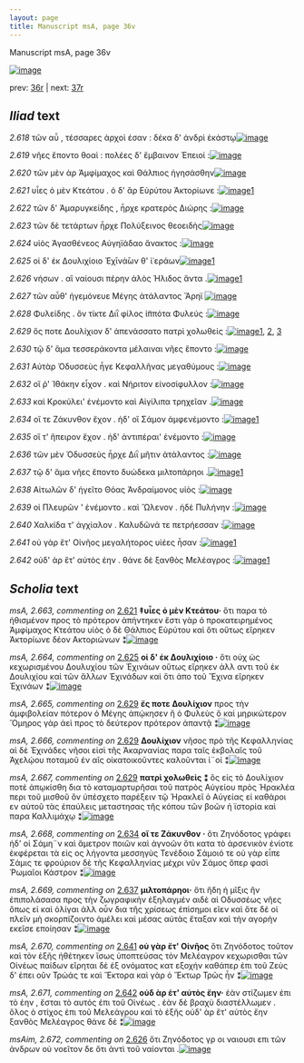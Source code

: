 ```yaml
---
layout: page
title: Manuscript msA, page 36v
---
```


Manuscript msA, page 36v

[![image](http://www.homermultitext.org/iipsrv?OBJ=IIP,1.0&FIF=/project/homer/pyramidal/deepzoom/hmt/vaimg/2017a/VA036VN_0538.tif&WID=100&CVT=JPEG)](http://www.homermultitext.org/ict2/?urn=urn:cite2:hmt:vaimg.2017a:VA036VN_0538)

prev:  [36r](../36r) | next:  [37r](../37r)

## *Iliad* text

*2.618* <a id="2.618"/> τῶν αὖ , τέσσαρες ἀρχοὶ έσαν : δέκα δ' ἀνδρὶ ἑκάστῳ[![image](http://www.homermultitext.org/iipsrv?OBJ=IIP,1.0&FIF=/project/homer/pyramidal/deepzoom/hmt/vaimg/2017a/VA036VN_0538.tif&RGN=0.477,0.2227,0.433,0.0331&WID=1000&CVT=JPEG)](http://www.homermultitext.org/ict2/?urn=urn:cite2:hmt:vaimg.2017a:VA036VN_0538@0.477,0.2227,0.433,0.0331)

*2.619* <a id="2.619"/> νῆες ἕποντο θοαὶ : πολέες δ' ἔμβαινον Ἐπειοί :[![image](http://www.homermultitext.org/iipsrv?OBJ=IIP,1.0&FIF=/project/homer/pyramidal/deepzoom/hmt/vaimg/2017a/VA036VN_0538.tif&RGN=0.477,0.2468,0.433,0.0301&WID=1000&CVT=JPEG)](http://www.homermultitext.org/ict2/?urn=urn:cite2:hmt:vaimg.2017a:VA036VN_0538@0.477,0.2468,0.433,0.0301)

*2.620* <a id="2.620"/> τῶν μὲν ὰρ Ἀμφίμαχος 					καὶ Θάλπιος ἡγησάσθην[![image](http://www.homermultitext.org/iipsrv?OBJ=IIP,1.0&FIF=/project/homer/pyramidal/deepzoom/hmt/vaimg/2017a/VA036VN_0538.tif&RGN=0.477,0.2649,0.433,0.0301&WID=1000&CVT=JPEG)](http://www.homermultitext.org/ict2/?urn=urn:cite2:hmt:vaimg.2017a:VA036VN_0538@0.477,0.2649,0.433,0.0301)

*2.621* <a id="2.621"/> υἷες ὁ μὲν Κτεάτου . ὁ 					δ' ἂρ Εὐρύτου 					Ἀκτορίωνε :[![image](http://www.homermultitext.org/iipsrv?OBJ=IIP,1.0&FIF=/project/homer/pyramidal/deepzoom/hmt/vaimg/2017a/VA036VN_0538.tif&RGN=0.477,0.2844,0.433,0.0301&WID=1000&CVT=JPEG)](http://www.homermultitext.org/ict2/?urn=urn:cite2:hmt:vaimg.2017a:VA036VN_0538@0.477,0.2844,0.433,0.0301)[1](#msA_2.663)

*2.622* <a id="2.622"/> τῶν δ' Ἀμαρυγκείδης , 					ἦρχε κρατερὸς Διώρης :[![image](http://www.homermultitext.org/iipsrv?OBJ=IIP,1.0&FIF=/project/homer/pyramidal/deepzoom/hmt/vaimg/2017a/VA036VN_0538.tif&RGN=0.474,0.3032,0.433,0.0301&WID=1000&CVT=JPEG)](http://www.homermultitext.org/ict2/?urn=urn:cite2:hmt:vaimg.2017a:VA036VN_0538@0.474,0.3032,0.433,0.0301)

*2.623* <a id="2.623"/> τῶν δὲ τετάρτων ἦρχε Πολύξεινος θεοειδὴς[![image](http://www.homermultitext.org/iipsrv?OBJ=IIP,1.0&FIF=/project/homer/pyramidal/deepzoom/hmt/vaimg/2017a/VA036VN_0538.tif&RGN=0.473,0.3213,0.433,0.0301&WID=1000&CVT=JPEG)](http://www.homermultitext.org/ict2/?urn=urn:cite2:hmt:vaimg.2017a:VA036VN_0538@0.473,0.3213,0.433,0.0301)

*2.624* <a id="2.624"/> υἱὸς Ἀγασθένεος 					 Αὐγηϊάδαο ἄνακτος :[![image](http://www.homermultitext.org/iipsrv?OBJ=IIP,1.0&FIF=/project/homer/pyramidal/deepzoom/hmt/vaimg/2017a/VA036VN_0538.tif&RGN=0.473,0.3409,0.433,0.0301&WID=1000&CVT=JPEG)](http://www.homermultitext.org/ict2/?urn=urn:cite2:hmt:vaimg.2017a:VA036VN_0538@0.473,0.3409,0.433,0.0301)

*2.625* <a id="2.625"/> οἱ δ' ἐκ Δουλιχίοιο 					 Ἐχῑνά̄ων θ' ἱ῾εράων[![image](http://www.homermultitext.org/iipsrv?OBJ=IIP,1.0&FIF=/project/homer/pyramidal/deepzoom/hmt/vaimg/2017a/VA036VN_0538.tif&RGN=0.47,0.3574,0.433,0.0301&WID=1000&CVT=JPEG)](http://www.homermultitext.org/ict2/?urn=urn:cite2:hmt:vaimg.2017a:VA036VN_0538@0.47,0.3574,0.433,0.0301)[1](#msA_2.664)

*2.626* <a id="2.626"/> νήσων . αἳ ναίουσι πέρην ἁλὸς Ήλιδος ἄντα .[![image](http://www.homermultitext.org/iipsrv?OBJ=IIP,1.0&FIF=/project/homer/pyramidal/deepzoom/hmt/vaimg/2017a/VA036VN_0538.tif&RGN=0.486,0.3755,0.4,0.0301&WID=1000&CVT=JPEG)](http://www.homermultitext.org/ict2/?urn=urn:cite2:hmt:vaimg.2017a:VA036VN_0538@0.486,0.3755,0.4,0.0301)[1](#msAim_2.672)

*2.627* <a id="2.627"/> τῶν αὖθ' ἡγεμόνευε Μέγης ἀτάλαντος Ἄρηϊ 				[![image](http://www.homermultitext.org/iipsrv?OBJ=IIP,1.0&FIF=/project/homer/pyramidal/deepzoom/hmt/vaimg/2017a/VA036VN_0538.tif&RGN=0.486,0.3973,0.4,0.0301&WID=1000&CVT=JPEG)](http://www.homermultitext.org/ict2/?urn=urn:cite2:hmt:vaimg.2017a:VA036VN_0538@0.486,0.3973,0.4,0.0301)

*2.628* <a id="2.628"/> Φυλείδης . ὃν τίκτε 						 Διῒ φίλος ἱ̈ππότα Φυλεύς :[![image](http://www.homermultitext.org/iipsrv?OBJ=IIP,1.0&FIF=/project/homer/pyramidal/deepzoom/hmt/vaimg/2017a/VA036VN_0538.tif&RGN=0.486,0.4131,0.4,0.0301&WID=1000&CVT=JPEG)](http://www.homermultitext.org/ict2/?urn=urn:cite2:hmt:vaimg.2017a:VA036VN_0538@0.486,0.4131,0.4,0.0301)

*2.629* <a id="2.629"/> ὅς ποτε Δουλίχιον 					δ' ἀπενάσσατο πατρὶ χολωθείς :[![image](http://www.homermultitext.org/iipsrv?OBJ=IIP,1.0&FIF=/project/homer/pyramidal/deepzoom/hmt/vaimg/2017a/VA036VN_0538.tif&RGN=0.495,0.4327,0.4,0.0301&WID=1000&CVT=JPEG)](http://www.homermultitext.org/ict2/?urn=urn:cite2:hmt:vaimg.2017a:VA036VN_0538@0.495,0.4327,0.4,0.0301)[1](#msA_2.666), [2](#msA_2.665), [3](#msA_2.667)

*2.630* <a id="2.630"/> τῷ δ' ἅμα τεσσεράκοντα μέλαιναι νῆες ἕποντο :[![image](http://www.homermultitext.org/iipsrv?OBJ=IIP,1.0&FIF=/project/homer/pyramidal/deepzoom/hmt/vaimg/2017a/VA036VN_0538.tif&RGN=0.49,0.4515,0.4,0.0301&WID=1000&CVT=JPEG)](http://www.homermultitext.org/ict2/?urn=urn:cite2:hmt:vaimg.2017a:VA036VN_0538@0.49,0.4515,0.4,0.0301)

*2.631* <a id="2.631"/> Αὐτὰρ Ὀδυσσεὺς ἦγε 						 Κεφαλλῆνας 					μεγαθύμους :[![image](http://www.homermultitext.org/iipsrv?OBJ=IIP,1.0&FIF=/project/homer/pyramidal/deepzoom/hmt/vaimg/2017a/VA036VN_0538.tif&RGN=0.49,0.471,0.4,0.0301&WID=1000&CVT=JPEG)](http://www.homermultitext.org/ict2/?urn=urn:cite2:hmt:vaimg.2017a:VA036VN_0538@0.49,0.471,0.4,0.0301)

*2.632* <a id="2.632"/> οἵ ῥ' Ἰ̈θάκην 					εἶχον . καὶ Νήριτον 					εἰνοσίφυλλον :[![image](http://www.homermultitext.org/iipsrv?OBJ=IIP,1.0&FIF=/project/homer/pyramidal/deepzoom/hmt/vaimg/2017a/VA036VN_0538.tif&RGN=0.49,0.4891,0.4,0.0301&WID=1000&CVT=JPEG)](http://www.homermultitext.org/ict2/?urn=urn:cite2:hmt:vaimg.2017a:VA036VN_0538@0.49,0.4891,0.4,0.0301)

*2.633* <a id="2.633"/> καὶ Κροκύλει' 					ἐνέμοντο καὶ Αἰγίλιπα 					τρηχεῖαν .[![image](http://www.homermultitext.org/iipsrv?OBJ=IIP,1.0&FIF=/project/homer/pyramidal/deepzoom/hmt/vaimg/2017a/VA036VN_0538.tif&RGN=0.488,0.5071,0.4,0.0301&WID=1000&CVT=JPEG)](http://www.homermultitext.org/ict2/?urn=urn:cite2:hmt:vaimg.2017a:VA036VN_0538@0.488,0.5071,0.4,0.0301)

*2.634* <a id="2.634"/> οἵ τε Ζάκυνθον 					ἔχον . ἠδ' οἳ Σάμον 					ἀμφενέμοντο :[![image](http://www.homermultitext.org/iipsrv?OBJ=IIP,1.0&FIF=/project/homer/pyramidal/deepzoom/hmt/vaimg/2017a/VA036VN_0538.tif&RGN=0.491,0.5275,0.4,0.0301&WID=1000&CVT=JPEG)](http://www.homermultitext.org/ict2/?urn=urn:cite2:hmt:vaimg.2017a:VA036VN_0538@0.491,0.5275,0.4,0.0301)[1](#msA_2.668)

*2.635* <a id="2.635"/> οἵ τ' ἤπειρον ἔχον . ἠδ' ἀντιπέραι' ἐνέμοντο :[![image](http://www.homermultitext.org/iipsrv?OBJ=IIP,1.0&FIF=/project/homer/pyramidal/deepzoom/hmt/vaimg/2017a/VA036VN_0538.tif&RGN=0.491,0.5478,0.4,0.0301&WID=1000&CVT=JPEG)](http://www.homermultitext.org/ict2/?urn=urn:cite2:hmt:vaimg.2017a:VA036VN_0538@0.491,0.5478,0.4,0.0301)

*2.636* <a id="2.636"/> τῶν μὲν Ὀδυσσεὺς ἦρχε 						 Διῒ μῆτιν ἀτάλαντος :[![image](http://www.homermultitext.org/iipsrv?OBJ=IIP,1.0&FIF=/project/homer/pyramidal/deepzoom/hmt/vaimg/2017a/VA036VN_0538.tif&RGN=0.489,0.5651,0.4,0.0301&WID=1000&CVT=JPEG)](http://www.homermultitext.org/ict2/?urn=urn:cite2:hmt:vaimg.2017a:VA036VN_0538@0.489,0.5651,0.4,0.0301)

*2.637* <a id="2.637"/> τῷ δ' ἅμα νῆες ἕποντο δυώδεκα μιλτοπάρηοι .[![image](http://www.homermultitext.org/iipsrv?OBJ=IIP,1.0&FIF=/project/homer/pyramidal/deepzoom/hmt/vaimg/2017a/VA036VN_0538.tif&RGN=0.489,0.5824,0.4,0.0301&WID=1000&CVT=JPEG)](http://www.homermultitext.org/ict2/?urn=urn:cite2:hmt:vaimg.2017a:VA036VN_0538@0.489,0.5824,0.4,0.0301)[1](#msA_2.669)

*2.638* <a id="2.638"/> Αἰτωλῶν δ' ἡγεῖτο 						 Θόας 					 Ἀνδραίμονος υἱὸς :[![image](http://www.homermultitext.org/iipsrv?OBJ=IIP,1.0&FIF=/project/homer/pyramidal/deepzoom/hmt/vaimg/2017a/VA036VN_0538.tif&RGN=0.489,0.5982,0.4,0.0301&WID=1000&CVT=JPEG)](http://www.homermultitext.org/ict2/?urn=urn:cite2:hmt:vaimg.2017a:VA036VN_0538@0.489,0.5982,0.4,0.0301)

*2.639* <a id="2.639"/> οἱ Πλευρῶν ' 					ἐνέμοντο . καὶ Ὤλενον . ἠδὲ 						 Πυλήνην :[![image](http://www.homermultitext.org/iipsrv?OBJ=IIP,1.0&FIF=/project/homer/pyramidal/deepzoom/hmt/vaimg/2017a/VA036VN_0538.tif&RGN=0.498,0.6147,0.4,0.0301&WID=1000&CVT=JPEG)](http://www.homermultitext.org/ict2/?urn=urn:cite2:hmt:vaimg.2017a:VA036VN_0538@0.498,0.6147,0.4,0.0301)

*2.640* <a id="2.640"/> Χαλκίδα τ' 					ἀγχίαλον . Καλυδῶνά τε 					πετρήεσσαν :[![image](http://www.homermultitext.org/iipsrv?OBJ=IIP,1.0&FIF=/project/homer/pyramidal/deepzoom/hmt/vaimg/2017a/VA036VN_0538.tif&RGN=0.497,0.6366,0.4,0.0301&WID=1000&CVT=JPEG)](http://www.homermultitext.org/ict2/?urn=urn:cite2:hmt:vaimg.2017a:VA036VN_0538@0.497,0.6366,0.4,0.0301)

*2.641* <a id="2.641"/> οὐ γὰρ ἔτ' Οἰνῆος 					μεγαλήτορος υἱέες ἦσαν :[![image](http://www.homermultitext.org/iipsrv?OBJ=IIP,1.0&FIF=/project/homer/pyramidal/deepzoom/hmt/vaimg/2017a/VA036VN_0538.tif&RGN=0.485,0.6546,0.4,0.0301&WID=1000&CVT=JPEG)](http://www.homermultitext.org/ict2/?urn=urn:cite2:hmt:vaimg.2017a:VA036VN_0538@0.485,0.6546,0.4,0.0301)[1](#msA_2.670)

*2.642* <a id="2.642"/> οὐδ' ὰρ ἔτ' αὐτὸς έην . θάνε δὲ ξανθὸς Μελέαγρος :[![image](http://www.homermultitext.org/iipsrv?OBJ=IIP,1.0&FIF=/project/homer/pyramidal/deepzoom/hmt/vaimg/2017a/VA036VN_0538.tif&RGN=0.502,0.6719,0.4,0.0301&WID=1000&CVT=JPEG)](http://www.homermultitext.org/ict2/?urn=urn:cite2:hmt:vaimg.2017a:VA036VN_0538@0.502,0.6719,0.4,0.0301)[1](#msA_2.671)

## *Scholia* text

*msA, 2.663, commenting on* [2.621](#2.621)  <a id="msA_2.663"/> **‡υἷες ὁ μὲν Κτεάτου·** ὅτι παρα τὸ ἠθισμένον προς τὸ πρότερον ἀπήντηκεν ἔστι γὰρ ὁ προκατειρημένος Ἀμφίμαχος Κτεάτου υἱὸς ὁ δὲ Θάλπιος Εὐρύτου καὶ ὅτι οὕτως εἴρηκεν Ἀκτορίωνε δέον Ακτοριώνων ⁑[![image](http://www.homermultitext.org/iipsrv?OBJ=IIP,1.0&FIF=/project/homer/pyramidal/deepzoom/hmt/vaimg/2017a/VA036VN_0538.tif&RGN=0.22,0.1086,0.6503,0.0368&WID=1000&CVT=JPEG)](http://www.homermultitext.org/ict2/?urn=urn:cite2:hmt:vaimg.2017a:VA036VN_0538@0.22,0.1086,0.6503,0.0368)

*msA, 2.664, commenting on* [2.625](#2.625)  <a id="msA_2.664"/> **οἱ δ' ἐκ Δουλιχίοιο ·** ὅτι οὐχ ὡς κεχωρισμένου Δουλυχίου τῶν Ἐχινάων οὕτως εἴρηκεν ἀλλ αντι τοῦ ἐκ Δουλιχίου καὶ τῶν ἄλλων Ἐχινάδων καὶ ὅτι ἀπο τοῦ Ἔχινα εἴρηκεν Ἐχινάων ⁑[![image](http://www.homermultitext.org/iipsrv?OBJ=IIP,1.0&FIF=/project/homer/pyramidal/deepzoom/hmt/vaimg/2017a/VA036VN_0538.tif&RGN=0.2343,0.1294,0.636,0.0363&WID=1000&CVT=JPEG)](http://www.homermultitext.org/ict2/?urn=urn:cite2:hmt:vaimg.2017a:VA036VN_0538@0.2343,0.1294,0.636,0.0363)

*msA, 2.665, commenting on* [2.629](#2.629)  <a id="msA_2.665"/> **ἔς ποτε Δουλίχιον** προς τὴν ἀμφιβολείαν πότερον ὁ Μέγης ἀπῴκησεν ἢ ὁ Φυλεὺς ὃ καὶ μηρικώτερον Ὅμηρος γὰρ ἀεὶ προς τὸ δεύτερον πρότερον ἀπαντᾷ ⁑[![image](http://www.homermultitext.org/iipsrv?OBJ=IIP,1.0&FIF=/project/homer/pyramidal/deepzoom/hmt/vaimg/2017a/VA036VN_0538.tif&RGN=0.2323,0.1509,0.644,0.0268&WID=1000&CVT=JPEG)](http://www.homermultitext.org/ict2/?urn=urn:cite2:hmt:vaimg.2017a:VA036VN_0538@0.2323,0.1509,0.644,0.0268)

*msA, 2.666, commenting on* [2.629](#2.629)  <a id="msA_2.666"/> **Δουλίχιον** νῆσος πρὸ τῆς Κεφαλληνίας αἱ δὲ Ἐχινάδες νῆσοι εἰσὶ τῆς Ἀκαρνανίας παρα ταῖς ἐκβολαῖς τοῦ Ἀχελῴου ποταμοῦ ἐν αῖς οἱκατοικοῦντες καλοῦνται ἰ¨οί ⁑[![image](http://www.homermultitext.org/iipsrv?OBJ=IIP,1.0&FIF=/project/homer/pyramidal/deepzoom/hmt/vaimg/2017a/VA036VN_0538.tif&RGN=0.231,0.1625,0.6463,0.0288&WID=1000&CVT=JPEG)](http://www.homermultitext.org/ict2/?urn=urn:cite2:hmt:vaimg.2017a:VA036VN_0538@0.231,0.1625,0.6463,0.0288)

*msA, 2.667, commenting on* [2.629](#2.629)  <a id="msA_2.667"/> **πατρὶ χολωθεὶς ⁑** ὃς εἰς τὸ Δουλίχιον ποτὲ ἀπῳκίσθη δια τὸ καταμαρτυρῆσαι τοῦ πατρὸς Αὐγείου πρὸς Ἡρακλέα περι τοῦ μισθοῦ ὃν ὑπέσχετο παρέξειν τῷ Ἡρακλεῖ ὁ Αὐγείας εἰ καθάροι εν αὐτοῦ τὰς ἐπαύλεις μεταστησας τῆς κόπου τῶν βοῶν ἡ ϊστορία καὶ παρα Καλλιμάχῳ ⁑[![image](http://www.homermultitext.org/iipsrv?OBJ=IIP,1.0&FIF=/project/homer/pyramidal/deepzoom/hmt/vaimg/2017a/VA036VN_0538.tif&RGN=0.2013,0.1877,0.2313,0.0911&WID=1000&CVT=JPEG)](http://www.homermultitext.org/ict2/?urn=urn:cite2:hmt:vaimg.2017a:VA036VN_0538@0.2013,0.1877,0.2313,0.0911)

*msA, 2.668, commenting on* [2.634](#2.634)  <a id="msA_2.668"/> **οἵ τε Ζάκυνθον ·** ὅτι Ζηνόδοτος γράφει ἠδ' οἰ Σάμη¨ν καὶ ἄμετρον ποιῶν καὶ ἀγνοῶν ὅτι κατα τὸ ἀρσενικὸν ἐνίοτε ἐκφέρεται τὰ εἰς ος λήγοντα μεσσηγὺς Τενέδοιο Σάμοιό τε οὐ γὰρ εἶπε Σάμις τε φρούριον δὲ τῆς Κεφαλληνίας μέχρι νῦν Σάμος ὅπερ φασὶ Ῥωμαῖοι Κάστρον ⁑[![image](http://www.homermultitext.org/iipsrv?OBJ=IIP,1.0&FIF=/project/homer/pyramidal/deepzoom/hmt/vaimg/2017a/VA036VN_0538.tif&RGN=0.208,0.2688,0.237,0.0889&WID=1000&CVT=JPEG)](http://www.homermultitext.org/ict2/?urn=urn:cite2:hmt:vaimg.2017a:VA036VN_0538@0.208,0.2688,0.237,0.0889)

*msA, 2.669, commenting on* [2.637](#2.637)  <a id="msA_2.669"/> **μιλτοπάρηοι·** ὅτι ἤδη ἡ μῖξις ἢν ἐπιπολάσασα προς τὴν ζωγραφικὴν ἐξηλαγμέν αιδὲ αἱ Οδυσσέως νῆες ὅπως εἰ καὶ ὁλίγαι ἀλλ οὖν δια τῆς χρίσεως ἐπίσημοι εῖεν καὶ ὅτε δέ οἱ πλεῖν μὴ σκορπίζοιντο ἀμέλει καὶ μέσας αὐτὰς ἔταξαν καὶ τὴν αγορὴν εκεῖσε εποίησαν ⁑[![image](http://www.homermultitext.org/iipsrv?OBJ=IIP,1.0&FIF=/project/homer/pyramidal/deepzoom/hmt/vaimg/2017a/VA036VN_0538.tif&RGN=0.224,0.3532,0.2103,0.0849&WID=1000&CVT=JPEG)](http://www.homermultitext.org/ict2/?urn=urn:cite2:hmt:vaimg.2017a:VA036VN_0538@0.224,0.3532,0.2103,0.0849)

*msA, 2.670, commenting on* [2.641](#2.641)  <a id="msA_2.670"/> **οὐ γὰρ ἔτ' Οἰνῆος** ὅτι Ζηνόδοτος τοῦτον καὶ τὸν ἑξῆς ἠθέτηκεν ἴσως ὑποπτεύσας τὸν Μελέαγρον κεχωρισθαι τῶν Οἰνέως παίδων εἴρηται δὲ ἐξ ονόματος κατ εξοχήν καθάπερ ἐπι τοῦ Ζεὺς δ' ἐπει οῦν Τρώάς τε καὶ Ἕκτορα καὶ γὰρ ὁ Ἕκτωρ Τρῶς ἦν ⁑[![image](http://www.homermultitext.org/iipsrv?OBJ=IIP,1.0&FIF=/project/homer/pyramidal/deepzoom/hmt/vaimg/2017a/VA036VN_0538.tif&RGN=0.2257,0.4348,0.2093,0.0864&WID=1000&CVT=JPEG)](http://www.homermultitext.org/ict2/?urn=urn:cite2:hmt:vaimg.2017a:VA036VN_0538@0.2257,0.4348,0.2093,0.0864)

*msA, 2.671, commenting on* [2.642](#2.642)  <a id="msA_2.671"/> **οὐδ ὰρ έτ' αὐτὸς ἔην·** ἐὰν στίζωμεν ἐπι τὸ έην , ἔσται τὸ αυτός ἐπι τοῦ Οἰνέως . ἐὰν δὲ βραχὺ διαστέλλωμεν . ὅλος ὁ στίχος ἐπι τοῦ Μελεάγρου καὶ τὸ ἑξῆς οὐδ' ὰρ ἔτ' αὐτὸς ἔην ξανθὸς Μελέαγρος θάνε δέ ⁑[![image](http://www.homermultitext.org/iipsrv?OBJ=IIP,1.0&FIF=/project/homer/pyramidal/deepzoom/hmt/vaimg/2017a/VA036VN_0538.tif&RGN=0.232,0.5209,0.2053,0.0816&WID=1000&CVT=JPEG)](http://www.homermultitext.org/ict2/?urn=urn:cite2:hmt:vaimg.2017a:VA036VN_0538@0.232,0.5209,0.2053,0.0816)

*msAim, 2.672, commenting on* [2.626](#2.626)  <a id="msAim_2.672"/> ὅτι Ζηνόδοτος γρ οι ναιουσι επι τῶν ἀνδρων οὐ νοεῖτον δε ὅτι ἀντὶ τοῦ ναίονται .[![image](http://www.homermultitext.org/iipsrv?OBJ=IIP,1.0&FIF=/project/homer/pyramidal/deepzoom/hmt/vaimg/2017a/VA036VN_0538.tif&RGN=0.439,0.3787,0.0617,0.0533&WID=1000&CVT=JPEG)](http://www.homermultitext.org/ict2/?urn=urn:cite2:hmt:vaimg.2017a:VA036VN_0538@0.439,0.3787,0.0617,0.0533)